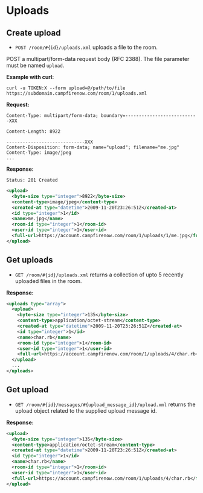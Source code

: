 Uploads
=======


Create upload
-------------

* `POST /room/#{id}/uploads.xml` uploads a file to the room.

POST a multipart/form-data request body (RFC 2388). The file parameter must be named `upload`.

**Example with curl:**

    curl -u TOKEN:X --form upload=@/path/to/file https://subdomain.campfirenow.com/room/1/uploads.xml

**Request:**

    Content-Type: multipart/form-data; boundary=---------------------------XXX

    Content-Length: 8922

    -----------------------------XXX
    Content-Disposition: form-data; name="upload"; filename="me.jpg"
    Content-Type: image/jpeg
    ...

**Response:**

    Status: 201 Created

``` xml
<upload>
  <byte-size type="integer">8922</byte-size>
  <content-type>image/jpeg</content-type>
  <created-at type="datetime">2009-11-20T23:26:51Z</created-at>
  <id type="integer">1</id>
  <name>me.jpg</name>
  <room-id type="integer">1</room-id>
  <user-id type="integer">1</user-id>
  <full-url>https://account.campfirenow.com/room/1/uploads/1/me.jpg</full-url>
</upload>
```

Get uploads
-----------

* `GET /room/#{id}/uploads.xml` returns a collection of upto 5 recently uploaded files in the room.

**Response:**

``` xml
<uploads type="array">
  <upload>
    <byte-size type="integer">135</byte-size>
    <content-type>application/octet-stream</content-type>
    <created-at type="datetime">2009-11-20T23:26:51Z</created-at>
    <id type="integer">1</id>
    <name>char.rb</name>
    <room-id type="integer">1</room-id>
    <user-id type="integer">1</user-id>
    <full-url>https://account.campfirenow.com/room/1/uploads/4/char.rb</full-url>
  </upload>
  ...
</uploads>
```


Get upload
----------

* `GET /room/#{id}/messages/#{upload_message_id}/upload.xml` returns the upload object related to the supplied upload message id.

**Response:**

``` xml
<upload>
  <byte-size type="integer">135</byte-size>
  <content-type>application/octet-stream</content-type>
  <created-at type="datetime">2009-11-20T23:26:51Z</created-at>
  <id type="integer">1</id>
  <name>char.rb</name>
  <room-id type="integer">1</room-id>
  <user-id type="integer">1</user-id>
  <full-url>https://account.campfirenow.com/room/1/uploads/4/char.rb</full-url>
</upload>
```
